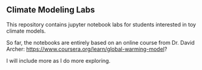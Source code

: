 Climate Modeling Labs
---

This repository contains jupyter notebook labs for students interested in toy climate models.

So far, the notebooks are entirely based on an online course from Dr. David Archer:
https://www.coursera.org/learn/global-warming-model?

I will include more as I do more exploring.

